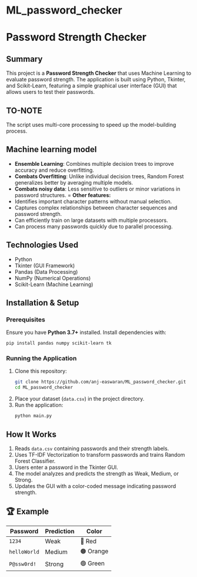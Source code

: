 # ML_password_checker

# Password Strength Checker

## Summary
This project is a **Password Strength Checker** that uses Machine Learning to evaluate password strength. The application is built using Python, Tkinter, and Scikit-Learn, featuring a simple graphical user interface (GUI) that allows users to test their passwords.

## TO-NOTE

The script uses multi-core processing to speed up the model-building process.

## Machine learning model
- **Ensemble Learning**: Combines multiple decision trees to improve accuracy and reduce overfitting.
- **Combats Overfitting**: Unlike individual decision trees, Random Forest generalizes better by averaging multiple models.
- **Combats noisy data**: Less sensitive to outliers or minor variations in password structures.
= **Other features:**
- Identifies important character patterns without manual selection.
- Captures complex relationships between character sequences and password strength.
- Can efficiently train on large datasets with multiple processors.
- Can process many passwords quickly due to parallel processing.


## Technologies Used
- Python 
- Tkinter (GUI Framework)
- Pandas (Data Processing)
- NumPy (Numerical Operations)
- Scikit-Learn (Machine Learning)

## Installation & Setup
### Prerequisites
Ensure you have **Python 3.7+** installed. Install dependencies with:
```bash
pip install pandas numpy scikit-learn tk
```

### Running the Application
1. Clone this repository:
   ```bash
   git clone https://github.com/anj-easwaran/ML_password_checker.git
   cd ML_password_checker
   ```
2. Place your dataset (`data.csv`) in the project directory.
3. Run the application:
   ```bash
   python main.py
   ```

## How It Works
1. Reads `data.csv` containing passwords and their strength labels.
2. Uses TF-IDF Vectorization to transform passwords and trains Random Forest Classifier.
3. Users enter a password in the Tkinter GUI.
4. The model analyzes and predicts the strength as Weak, Medium, or Strong.
5. Updates the GUI with a color-coded message indicating password strength.

## 🏆 Example
| Password        | Prediction  | Color  |
|---------------|------------|--------|
| `1234`       | Weak       | 🔴 Red |
| `helloWorld` | Medium     | 🟠 Orange |
| `P@ssw0rd!`  | Strong     | 🟢 Green |

